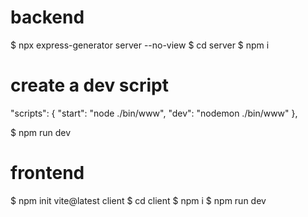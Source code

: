 # backend 

$ npx express-generator server --no-view
$ cd server
$ npm i

# create a dev script

"scripts": {
    "start": "node ./bin/www",
    "dev": "nodemon ./bin/www"
},

$ npm run dev

# frontend 

$ npm init vite@latest client
$ cd client
$ npm i
$ npm run dev